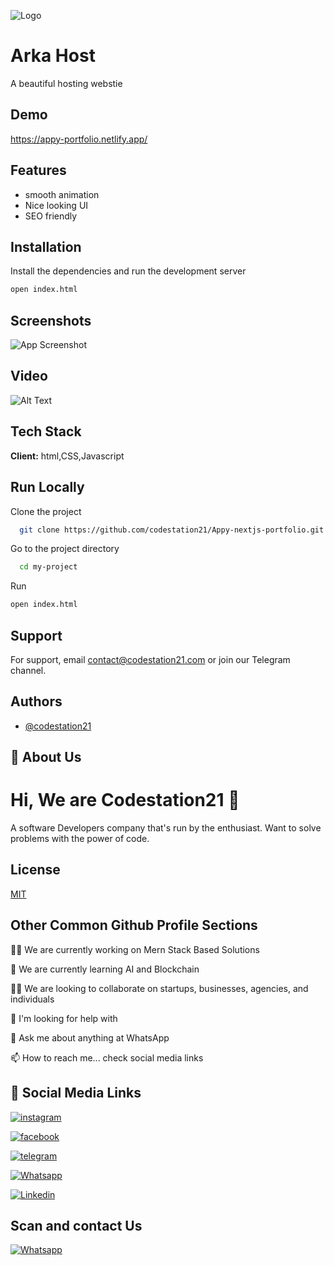 
![Logo](https://firebasestorage.googleapis.com/v0/b/codestation21-42e53.appspot.com/o/CodeStation-21-logo.jpg?alt=media&token=b944de69-81fd-436a-85a8-96d693aa13cb)


# Arka Host

A  beautiful hosting webstie 

## Demo

https://appy-portfolio.netlify.app/
## Features

- smooth animation
- Nice looking UI
- SEO friendly
## Installation


Install the dependencies and run the development server

```bash
open index.html
```
## Screenshots

![App Screenshot](https://firebasestorage.googleapis.com/v0/b/codestation21-42e53.appspot.com/o/Arka%20Host.jpeg?alt=media&token=bb8dad66-3d1e-4ad7-8afb-401d0f12d7ad)








## Video

![Alt Text](https://media.giphy.com/media/nATBhJDTG6gZ6bhXbS/giphy.gif)
## Tech Stack

**Client:** 
html,CSS,Javascript



## Run Locally

Clone the project

```bash
  git clone https://github.com/codestation21/Appy-nextjs-portfolio.git
```

Go to the project directory

```bash
  cd my-project
```
Run
```bash
open index.html
```


## Support

For support, email contact@codestation21.com or join our Telegram channel.


## Authors

- [@codestation21](https://www.github.com/codestation21)


## 🚀 About Us
# Hi, We are Codestation21 👋
A software Developers company that's run by the enthusiast. Want to solve problems with the power of code.


## License

[MIT](https://codestation21.com/licences)


## Other Common Github Profile Sections
👩‍💻 We are currently working on Mern Stack Based Solutions

🧠 We are currently learning AI and Blockchain

👯‍♀️ We are looking to collaborate on startups, businesses, agencies, and individuals

🤔 I'm looking for help with 

💬 Ask me about anything at WhatsApp

📫 How to reach me... check social media links




## 🔗 Social Media Links

[![instagram](https://firebasestorage.googleapis.com/v0/b/codestation21-42e53.appspot.com/o/icons%2F1298747_instagram_brand_logo_social%20media_icon.png?alt=media&token=cdc628d8-3314-4abc-8d24-98b4d3e35028)](https://www.instagram.com/codestation21)

[![facebook](https://firebasestorage.googleapis.com/v0/b/codestation21-42e53.appspot.com/o/icons%2F5296500_fb_social%20media_facebook_facebook%20logo_social%20network_icon.png?alt=media&token=b023f508-5302-4b6a-89a8-0d9dbeed3265)](https://www.facebook.com/codestation21)

[![telegram](https://firebasestorage.googleapis.com/v0/b/codestation21-42e53.appspot.com/o/icons%2F4375108_logo_telegram_icon.png?alt=media&token=811c5566-0ce9-49bb-ad7d-04c2b5b190a2)](https://t.me/codestation21)


[![Whatsapp](https://firebasestorage.googleapis.com/v0/b/codestation21-42e53.appspot.com/o/icons%2F4362952_whatsapp_logo_social%20media_messaging%20app_icon.png?alt=media&token=ecb49d2f-dc7c-43a5-8240-611289941a5c)](https://wa.me/message/KMNVLHTT5YR2N1)


[![Linkedin](https://firebasestorage.googleapis.com/v0/b/codestation21-42e53.appspot.com/o/icons%2F1298749_linkedin_icon.png?alt=media&token=472340d3-2b74-4a74-97bc-585ca8db7296)](https://www.linkedin.com/company/codestation21)


## Scan and contact Us
[![Whatsapp](https://firebasestorage.googleapis.com/v0/b/codestation21-42e53.appspot.com/o/codestation%20qr%20code%20r.jpeg?alt=media&token=5aed4fac-e49f-4c64-a750-fb396b515063)](https://wa.me/message/KMNVLHTT5YR2N1)
